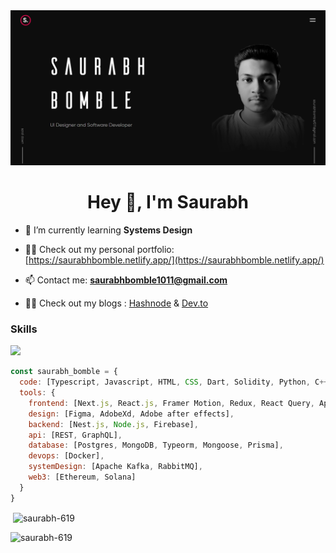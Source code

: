 <img src="https://github.com/saurabh-619/portfolio-2021/blob/main/client-v1/static/og.png?raw=true"/>

<h1 align="center">Hey 👋, I'm Saurabh</h1> 


- 🌱 I’m currently learning **Systems Design**

- 👨‍💻 Check out my personal portfolio: [https://saurabhbomble.netlify.app/](https://saurabhbomble.netlify.app/)

- 📫 Contact me: **saurabhbomble1011@gmail.com**

- 👨‍💻 Check out my blogs : [Hashnode](https://saurabhbomble.hashnode.dev/) & [Dev.to](https://dev.to/saurabh619)




### Skills 

<img src="https://media.giphy.com/media/t2eBr71ACeDC0/giphy.gif" style="width:50%;" />

```javascript
const saurabh_bomble = { 
  code: [Typescript, Javascript, HTML, CSS, Dart, Solidity, Python, C++, Rust],
  tools: {
    frontend: [Next.js, React.js, Framer Motion, Redux, React Query, Apollo, React Native, Flutter],
    design: [Figma, AdobeXd, Adobe after effects],
    backend: [Nest.js, Node.js, Firebase],
    api: [REST, GraphQL],
    database: [Postgres, MongoDB, Typeorm, Mongoose, Prisma], 
    devops: [Docker],
    systemDesign: [Apache Kafka, RabbitMQ], 
    web3: [Ethereum, Solana]
  }
}
```

<p>&nbsp;<img align="center" src="https://github-readme-stats.vercel.app/api?username=saurabh-619&show_icons=true&locale=en&title_color=green&icon_color=bb2acf&text_color=daf7dc&bg_color=151515" alt="saurabh-619" />
<!--   <img align="right" alt="Coding" width="200" src=""> -->
</p>


<p><img align="left" src="https://github-readme-streak-stats.herokuapp.com/?user=saurabh-619&theme=dark" alt="saurabh-619" /></p>
 
